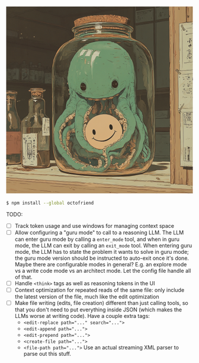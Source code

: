 ![octofriend](./octofriend.png)

```bash
$ npm install --global octofriend
```

TODO:

- [ ] Track token usage and use windows for managing context space
- [ ] Allow configuring a "guru mode" to call to a reasoning LLM. The LLM can
  enter guru mode by calling a `enter_mode` tool, and when in guru mode, the LLM
  can exit by calling an `exit_mode` tool. When entering guru mode, the
  LLM has to state the problem it wants to solve in guru mode; the guru mode
  version should be instructed to auto-exit once it's done. Maybe there are
  configurable modes in general? E.g. an explore mode vs a write code mode vs
  an architect mode. Let the config file handle all of that.
- [ ] Handle `<think>` tags as well as reasoning tokens in the UI
- [ ] Context optimization for repeated reads of the same file: only include
  the latest version of the file, much like the edit optimization
- [ ] Make file writing (edits, file creation) different than just calling
  tools, so that you don't need to put everything inside JSON (which makes the
  LLMs worse at writing code). Have a couple extra tags:
  * `<edit-replace path="..." search="...">`
  * `<edit-append path="...">`
  * `<edit-prepend path="...">`
  * `<create-file path="...">`
  * `<file-path path="...">`
  Use an actual streaming XML parser to parse out this stuff.

